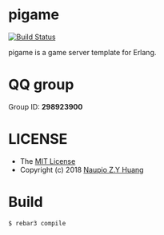 # pigame
[![Build Status](https://www.travis-ci.org/Naupio/pigame.svg?branch=master)](https://www.travis-ci.org/Naupio/pigame)

pigame is a game server template for Erlang.


# QQ group
Group ID: **298923900**

# LICENSE
- The [MIT License](./LICENSE)  
- Copyright (c) 2018 [Naupio Z.Y Huang](https://github.com/Naupio) 

# Build
`$ rebar3 compile`
